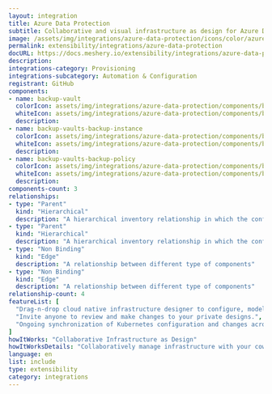```yaml
---
layout: integration
title: Azure Data Protection
subtitle: Collaborative and visual infrastructure as design for Azure Data Protection
image: /assets/img/integrations/azure-data-protection/icons/color/azure-data-protection-color.svg
permalink: extensibility/integrations/azure-data-protection
docURL: https://docs.meshery.io/extensibility/integrations/azure-data-protection
description: 
integrations-category: Provisioning
integrations-subcategory: Automation & Configuration
registrant: GitHub
components: 
- name: backup-vault
  colorIcon: assets/img/integrations/azure-data-protection/components/backup-vault/icons/color/backup-vault-color.svg
  whiteIcon: assets/img/integrations/azure-data-protection/components/backup-vault/icons/white/backup-vault-white.svg
  description: 
- name: backup-vaults-backup-instance
  colorIcon: assets/img/integrations/azure-data-protection/components/backup-vaults-backup-instance/icons/color/backup-vaults-backup-instance-color.svg
  whiteIcon: assets/img/integrations/azure-data-protection/components/backup-vaults-backup-instance/icons/white/backup-vaults-backup-instance-white.svg
  description: 
- name: backup-vaults-backup-policy
  colorIcon: assets/img/integrations/azure-data-protection/components/backup-vaults-backup-policy/icons/color/backup-vaults-backup-policy-color.svg
  whiteIcon: assets/img/integrations/azure-data-protection/components/backup-vaults-backup-policy/icons/white/backup-vaults-backup-policy-white.svg
  description: 
components-count: 3
relationships: 
- type: "Parent"
  kind: "Hierarchical"
  description: "A hierarchical inventory relationship in which the configuration of (parent component) is patched with the configuration of (child component). "
- type: "Parent"
  kind: "Hierarchical"
  description: "A hierarchical inventory relationship in which the configuration of (parent component) is patched with the configuration of (child component). "
- type: "Non Binding"
  kind: "Edge"
  description: "A relationship between different type of components"
- type: "Non Binding"
  kind: "Edge"
  description: "A relationship between different type of components"
relationship-count: 4
featureList: [
  "Drag-n-drop cloud native infrastructure designer to configure, model, and deploy your workloads.",
  "Invite anyone to review and make changes to your private designs.",
  "Ongoing synchronization of Kubernetes configuration and changes across any number of clusters."
]
howItWorks: "Collaborative Infrastructure as Design"
howItWorksDetails: "Collaboratively manage infrastructure with your coworkers synchronously sharing the same designs."
language: en
list: include
type: extensibility
category: integrations
---
```

